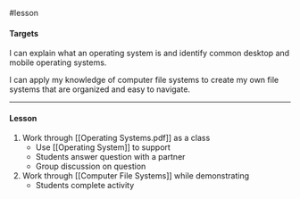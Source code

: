 #lesson

#### Targets

I can explain what an operating system is and identify common desktop and mobile operating systems.

I can apply my knowledge of computer file systems to create my own file systems that are organized and easy to navigate.

---
#### Lesson

1. Work through [[Operating Systems.pdf]] as a class
	* Use [[Operating System]] to support
	* Students answer question with a partner
	* Group discussion on question
2. Work through [[Computer File Systems]] while demonstrating
	* Students complete activity

